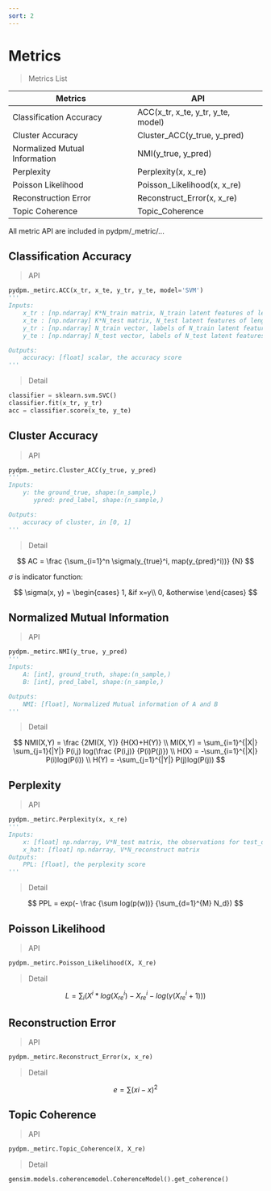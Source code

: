 ```yaml
---
sort: 2
---
```


# Metrics

> Metrics List

|  Metrics                       |  API                                 |
|--------------------------------|--------------------------------------|
|  Classification Accuracy       |  ACC(x_tr, x_te, y_tr, y_te, model)  |
|  Cluster Accuracy              |  Cluster_ACC(y_true, y_pred)         |
|  Normalized Mutual Information |  NMI(y_true, y_pred)                 |
|  Perplexity                    |  Perplexity(x, x_re)                 |
|  Poisson Likelihood            |  Poisson_Likelihood(x, x_re)         |
|  Reconstruction Error          |  Reconstruct_Error(x, x_re)          |
|  Topic Coherence               |  Topic_Coherence                     |

All metric API are included in pydpm/_metric/...



## Classification Accuracy

> API

```python
pydpm._metirc.ACC(x_tr, x_te, y_tr, y_te, model='SVM')
'''
Inputs:
    x_tr : [np.ndarray] K*N_train matrix, N_train latent features of length K
    x_te : [np.ndarray] K*N_test matrix, N_test latent features of length K
    y_tr : [np.ndarray] N_train vector, labels of N_train latent features
    y_te : [np.ndarray] N_test vector, labels of N_test latent features

Outputs:
    accuracy: [float] scalar, the accuracy score
'''
```

> Detail

```python
classifier = sklearn.svm.SVC()
classifier.fit(x_tr, y_tr)
acc = classifier.score(x_te, y_te)
```



## Cluster Accuracy

> API

```python
pydpm._metirc.Cluster_ACC(y_true, y_pred)
'''
Inputs:
    y: the ground_true, shape:(n_sample,)
       ypred: pred_label, shape:(n_sample,)

Outputs:
    accuracy of cluster, in [0, 1]
'''
```

> Detail

$$
AC = \frac {\sum_{i=1}^n \sigma(y_{true}^i, map(y_{pred}^i))} {N}
$$

$\sigma$ is indicator function:

$$
\sigma(x, y) = 
\begin{cases}
1, &if x=y\\
0, &otherwise
\end{cases}
$$



## Normalized Mutual Information

> API

```python
pydpm._metirc.NMI(y_true, y_pred)
'''
Inputs:
    A: [int], ground_truth, shape:(n_sample,)
    B: [int], pred_label, shape:(n_sample,)

Outputs:
    NMI: [float], Normalized Mutual information of A and B
'''
```

> Detail

$$
NMI(X,Y) = \frac {2MI(X, Y)} {H(X)+H(Y)} \\ 
MI(X,Y) = \sum_{i=1}^{|X|} \sum_{j=1}{|Y|} P(i,j) log(\frac {P(i,j)} {P(i)P(j)}) \\ 
H(X) = -\sum_{i=1}^{|X|} P(i)log(P(i)) \\ 
H(Y) = -\sum_{j=1}^{|Y|} P(j)log(P(j))
$$



## Perplexity

> API

```python
pydpm._metirc.Perplexity(x, x_re)
'''
Inputs:
	x: [float] np.ndarray, V*N_test matrix, the observations for test_data
	x_hat: [float] np.ndarray, V*N_reconstruct matrix
Outputs:
	PPL: [float], the perplexity score
'''
```

> Detail

$$
PPL = exp(- \frac {\sum log(p(w))} {\sum_{d=1}^{M} N_d})
$$




## Poisson Likelihood

> API

```python
pydpm._metirc.Poisson_Likelihood(X, X_re)
```

> Detail

$$
L = \sum_i(X^i * log(X_{re}^i) - X_{re}^i - log(\gamma(X_{re}^i + 1)))
$$



## Reconstruction Error

> API

```python
pydpm._metirc.Reconstruct_Error(x, x_re)
```

> Detail

$$
e = \sum (xi - x)^2
$$



## Topic Coherence

> API

```python
pydpm._metirc.Topic_Coherence(X, X_re)
```

> Detail

```python
gensim.models.coherencemodel.CoherenceModel().get_coherence()
```


